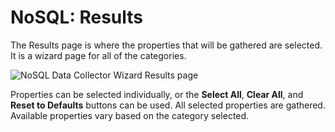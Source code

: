 # NoSQL: Results

The Results page is where the properties that will be gathered are selected. It is a wizard page for all of the categories.

![NoSQL Data Collector Wizard Results page](/img/product_docs/accessanalyzer/enterpriseauditor/admin/datacollector/adinventory/results.webp)

Properties can be selected individually, or the __Select All__, __Clear All__, and __Reset to Defaults__ buttons can be used. All selected properties are gathered. Available properties vary based on the category selected.
